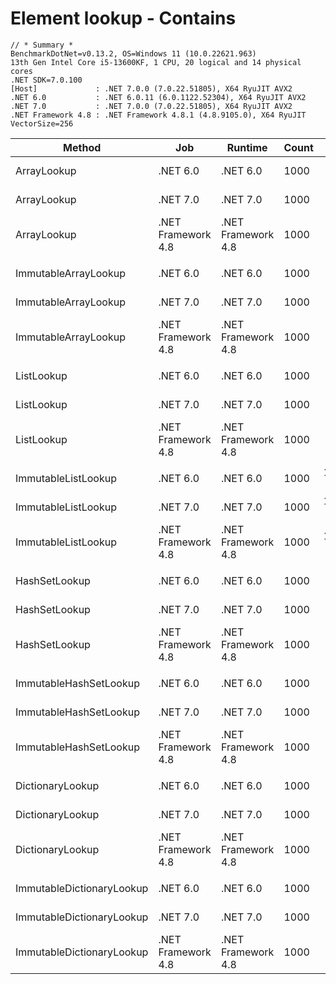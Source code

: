 # Element lookup - Contains

```
// * Summary *
BenchmarkDotNet=v0.13.2, OS=Windows 11 (10.0.22621.963)
13th Gen Intel Core i5-13600KF, 1 CPU, 20 logical and 14 physical cores
.NET SDK=7.0.100
[Host]             : .NET 7.0.0 (7.0.22.51805), X64 RyuJIT AVX2
.NET 6.0           : .NET 6.0.11 (6.0.1122.52304), X64 RyuJIT AVX2
.NET 7.0           : .NET 7.0.0 (7.0.22.51805), X64 RyuJIT AVX2
.NET Framework 4.8 : .NET Framework 4.8.1 (4.8.9105.0), X64 RyuJIT VectorSize=256
```

|                    Method |                  Job |              Runtime | Count |         Mean |     Error |     StdDev |       Median | Ratio | RatioSD |
|-------------------------- |--------------------- |--------------------- |------ |-------------:|----------:|-----------:|-------------:|------:|--------:|
|               ArrayLookup |             .NET 6.0 |             .NET 6.0 |  1000 |    85.431 us | 7.6849 us | 22.6591 us |    68.932 us |  3.37 |    0.68 |
|               ArrayLookup |             .NET 7.0 |             .NET 7.0 |  1000 |    30.551 us | 0.2846 us |  0.2377 us |    30.513 us |  1.00 |    0.00 |
|               ArrayLookup |   .NET Framework 4.8 |   .NET Framework 4.8 |  1000 |   177.992 us | 0.9969 us |  0.8837 us |   178.067 us |  5.82 |    0.06 |
|                           |                      |                      |       |              |           |            |              |       |         |
|      ImmutableArrayLookup |             .NET 6.0 |             .NET 6.0 |  1000 |    68.461 us | 0.2512 us |  0.2227 us |    68.428 us |  2.42 |    0.02 |
|      ImmutableArrayLookup |             .NET 7.0 |             .NET 7.0 |  1000 |    28.237 us | 0.2031 us |  0.1696 us |    28.175 us |  1.00 |    0.00 |
|      ImmutableArrayLookup |   .NET Framework 4.8 |   .NET Framework 4.8 |  1000 |   163.725 us | 0.8012 us |  0.6690 us |   163.687 us |  5.80 |    0.04 |
|                           |                      |                      |       |              |           |            |              |       |         |
|                ListLookup |             .NET 6.0 |             .NET 6.0 |  1000 |    67.600 us | 0.1518 us |  0.1268 us |    67.584 us |  2.38 |    0.01 |
|                ListLookup |             .NET 7.0 |             .NET 7.0 |  1000 |    28.434 us | 0.2021 us |  0.1688 us |    28.412 us |  1.00 |    0.00 |
|                ListLookup |   .NET Framework 4.8 |   .NET Framework 4.8 |  1000 |   506.703 us | 1.0910 us |  0.9671 us |   506.516 us | 17.82 |    0.11 |
|                           |                      |                      |       |              |           |            |              |       |         |
|       ImmutableListLookup |             .NET 6.0 |             .NET 6.0 |  1000 | 1,579.420 us | 6.1217 us |  4.7794 us | 1,578.335 us |  1.14 |    0.00 |
|       ImmutableListLookup |             .NET 7.0 |             .NET 7.0 |  1000 | 1,384.015 us | 4.4338 us |  3.9305 us | 1,384.125 us |  1.00 |    0.00 |
|       ImmutableListLookup |   .NET Framework 4.8 |   .NET Framework 4.8 |  1000 | 1,760.251 us | 6.7530 us |  5.9863 us | 1,759.171 us |  1.27 |    0.01 |
|                           |                      |                      |       |              |           |            |              |       |         |
|             HashSetLookup |             .NET 6.0 |             .NET 6.0 |  1000 |     2.431 us | 0.0077 us |  0.0069 us |     2.430 us |  1.17 |    0.01 |
|             HashSetLookup |             .NET 7.0 |             .NET 7.0 |  1000 |     2.080 us | 0.0068 us |  0.0057 us |     2.079 us |  1.00 |    0.00 |
|             HashSetLookup |   .NET Framework 4.8 |   .NET Framework 4.8 |  1000 |     4.175 us | 0.0052 us |  0.0043 us |     4.174 us |  2.01 |    0.01 |
|                           |                      |                      |       |              |           |            |              |       |         |
|    ImmutableHashSetLookup |             .NET 6.0 |             .NET 6.0 |  1000 |    31.570 us | 0.2139 us |  0.2001 us |    31.584 us |  1.92 |    0.02 |
|    ImmutableHashSetLookup |             .NET 7.0 |             .NET 7.0 |  1000 |    16.426 us | 0.0999 us |  0.0834 us |    16.415 us |  1.00 |    0.00 |
|    ImmutableHashSetLookup |   .NET Framework 4.8 |   .NET Framework 4.8 |  1000 |    27.901 us | 0.3944 us |  0.3689 us |    27.773 us |  1.70 |    0.03 |
|                           |                      |                      |       |              |           |            |              |       |         |
|          DictionaryLookup |             .NET 6.0 |             .NET 6.0 |  1000 |     2.414 us | 0.0054 us |  0.0042 us |     2.413 us |  1.09 |    0.01 |
|          DictionaryLookup |             .NET 7.0 |             .NET 7.0 |  1000 |     2.209 us | 0.0301 us |  0.0252 us |     2.201 us |  1.00 |    0.00 |
|          DictionaryLookup |   .NET Framework 4.8 |   .NET Framework 4.8 |  1000 |     3.986 us | 0.0052 us |  0.0043 us |     3.986 us |  1.80 |    0.02 |
|                           |                      |                      |       |              |           |            |              |       |         |
| ImmutableDictionaryLookup |             .NET 6.0 |             .NET 6.0 |  1000 |    25.688 us | 0.0706 us |  0.0626 us |    25.690 us |  1.46 |    0.01 |
| ImmutableDictionaryLookup |             .NET 7.0 |             .NET 7.0 |  1000 |    17.590 us | 0.0536 us |  0.0501 us |    17.597 us |  1.00 |    0.00 |
| ImmutableDictionaryLookup |   .NET Framework 4.8 |   .NET Framework 4.8 |  1000 |    32.691 us | 0.1233 us |  0.1029 us |    32.701 us |  1.86 |    0.01 |
